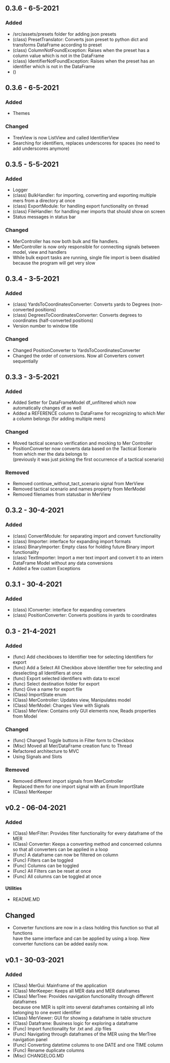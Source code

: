 ## 0.3.6 - 6-5-2021
### Added
- /src/assets/presets folder for adding json presets
- (class) PresetTranslator: Converts json preset to python dict and transforms DataFrame according to preset
- (class) ColumnNotFoundException: Raises when the preset has a column value which is not in the DataFrame
- (class) IdentifierNotFoundException: Raises when the preset has an identifier which is not in the DataFrame
- ()

## 0.3.6 - 6-5-2021
### Added
- Themes

### Changed
- TreeView is now ListView and called IdentifierView
- Searching for identifiers, replaces underscores for spaces (no need to add underscores anymore)

## 0.3.5 - 5-5-2021
### Added
- Logger
- (class) BulkHandler: for importing, converting and exporting multiple mers from a directory at once
- (class) ExportModule: for handling export functionality on thread
- (class) FileHandler: for handling mer imports that should show on screen
- Status messages in status bar

### Changed
- MerController has now both bulk and file handlers.
- MerController is now only responsible for connecting signals between model, view and handlers
- While bulk export tasks are running, single file import is been disabled because the program will get very slow


## 0.3.4 - 3-5-2021
### Added
- (class) YardsToCoordinatesConverter: Converts yards to Degrees (non-converted positions)
- (class) DegreesToCoordinatesConverter: Converts degrees to coordinates (half-converted positions)
- Version number to window title

### Changed
- Changed PositionConverter to YardsToCoordinatesConverter
- Changed the order of conversions. Now all Converters convert sequentially

## 0.3.3 - 3-5-2021
### Added
- Added Setter for DataFrameModel df_unfiltered which now automatically changes df as well
- Added a REFERENCE column to DataFrame for recognizing to which Mer a column belongs (for adding multiple mers)

### Changed
- Moved tactical scenario verification and mocking to Mer Controller
- PositionConverter now converts data based on the Tactical Scenario from which mer the data belongs to  
  (previously it was just picking the first occurrence of a tactical scenario)

### Removed
- Removed continue_without_tact_scenario signal from MerView
- Removed tactical scenario and names property from MerModel
- Removed filenames from statusbar in MerView

## 0.3.2 - 30-4-2021
### Added
- (class) ConvertModule: for separating import and convert functionality
- (class) IImporter: interface for expanding import formats
- (class) BinaryImporter: Empty class for holding future Binary import functionality
- (class) TextImporter: Import a mer text import and convert it to an intern DataFrame Model without any data conversions
- Added a few custom Exceptions

## 0.3.1 - 30-4-2021
### Added
- (class) IConverter: interface for expanding converters
- (class) PositionConverter: Converts positions in yards to coordinates 

## 0.3 - 21-4-2021
### Added
- (func) Add checkboxes to Identifier tree for selecting Identifiers for export  
- (func) Add a Select All Checkbox above Identifier tree for selecting and deselecting all Identifiers at once    
- (func) Export selected identifiers with data to excel
- (func) Select destination folder for export
- (func) Give a name for export file
- (Class) ImportState enum
- (Class) MerController: Updates view, Manipulates model
- (Class) MerModel: Changes View with Signals
- (Class) MerView: Contains only GUI elements now, Reads properties from Model

### Changed
- (func) Changed Toggle buttons in Filter form to Checkbox
- (Misc) Moved all Mer/DataFrame creation func to Thread
- Refactored architecture to MVC
- Using Signals and Slots

### Removed
- Removed different import signals from MerController  
  Replaced them for one import signal with an Enum ImportState  
- (Class) MerKeeper

## v0.2 - 06-04-2021
### Added
- (Class) MerFilter: Provides filter functionality for every dataframe of the MER
- (Class) Converter: Keeps a converting method and concerned columns so that all 
  converters can be applied in a loop
- (Func) A dataframe can now be filtered on column
- (Func) Filters can be toggled
- (Func) Columns can be toggled
- (Func) All Filters can be reset at once
- (Func) All columns can be toggled at once

#### Utilities
- README.MD

## Changed
- Converter functions are now in a class holding this function so that all functions  
have the same interface and can be applied by using a loop. New converter functions can be added easily now.

## v0.1 - 30-03-2021
### Added
- (Class) MerGui: Mainframe of the application
- (Class) MerKeeper: Keeps all MER data and MER dataframes
- (Class) MerTree: Provides navigation functionality through different dataframes  
  because one MER is split into several dataframes containing all info belonging to one event identifier  
- (Class) MerViewer: GUI for showing a dataframe in table structure
- (Class) Dataframe: Business logic for exploring a dataframe
- (Func) Import functionality for .txt and .zip files
- (Func) Navigating through dataframes of the MER using the MerTree navigation panel
- (Func) Converting datetime columns to one DATE and one TIME column
- (Func) Rename duplicate columns
- (Misc) CHANGELOG.MD


